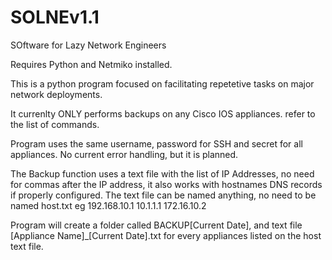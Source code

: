 # SOLNEv1.1
SOftware for Lazy Network Engineers

Requires Python and Netmiko installed.

This is a python program focused on facilitating repetetive tasks on major network deployments.

It currenlty ONLY performs backups on any Cisco IOS appliances. refer to the list of commands.

Program uses the same username, password for SSH and secret for all appliances. No current error handling, but it is planned.

The Backup function uses a text file with the list of IP Addresses, no need for commas after the IP address, it also works with hostnames DNS records if properly configured.
The text file can be named anything, no need to be named host.txt
eg
192.168.10.1
10.1.1.1
172.16.10.2


Program will create a folder called BACKUP[Current Date], and text file [Appliance Name]_[Current Date].txt for every appliances listed on the host text file.
